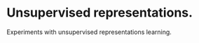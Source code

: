 Unsupervised representations.
=============================

Experiments with unsupervised representations learning.
